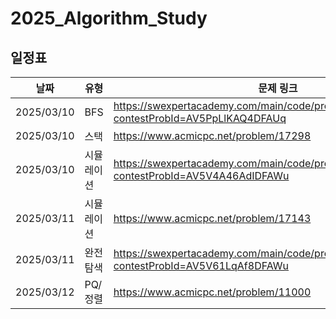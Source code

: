 # 2025_Algorithm_Study
## 일정표

| **날짜** | **유형**          | **문제 링크**                                         | 
| -------- | ------------------- | ----------------------------------------------------- | 
| 2025/03/10 | BFS | https://swexpertacademy.com/main/code/problem/problemDetail.do?contestProbId=AV5PpLlKAQ4DFAUq |
| 2025/03/10 | 스택 | https://www.acmicpc.net/problem/17298 |
| 2025/03/10 | 시뮬레이션 | https://swexpertacademy.com/main/code/problem/problemDetail.do?contestProbId=AV5V4A46AdIDFAWu |
| 2025/03/11 | 시뮬레이션 | https://www.acmicpc.net/problem/17143 |
| 2025/03/11 | 완전탐색 | https://swexpertacademy.com/main/code/problem/problemDetail.do?contestProbId=AV5V61LqAf8DFAWu |
| 2025/03/12 | PQ/정렬 | https://www.acmicpc.net/problem/11000 |